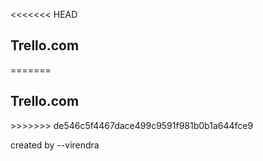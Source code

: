 <<<<<<< HEAD
<h2>Trello.com</h2>
=======
<h2>Trello.com</h2>
>>>>>>> de546c5f4467dace499c9591f981b0b1a644fce9
<p>created by --virendra</p>